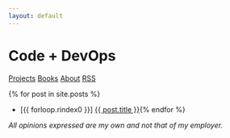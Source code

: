 ```yaml
---
layout: default
---
```


# Code + DevOps

[Projects](projects.html) [Books](books.html) [About](about.html) [RSS](feed.xml)

{% for post in site.posts %}
* [{{ forloop.rindex0 }}] <a href="{{ post.url }}">{{ post.title }}</a>{% endfor %}

*All opinions expressed are my own and not that of my employer.*

